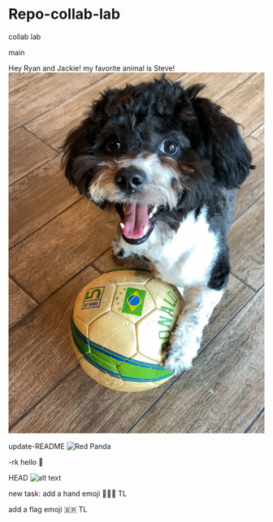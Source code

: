 # Repo-collab-lab
collab lab

main

Hey Ryan and Jackie! 
my favorite animal is Steve!
![Just look at this face!](IMG_6112.jpeg)

update-README
![Red Panda](./redpanda.jpg)


-rk hello 🌊

HEAD
![alt text ](https://scontent-sjc3-1.cdninstagram.com/v/t51.2885-15/e35/p1080x1080/184078380_156287579779297_3171040903295031681_n.jpg?tp=1&_nc_ht=scontent-sjc3-1.cdninstagram.com&_nc_cat=101&_nc_ohc=LAFFrst0YK0AX8WI0NP&tn=MslczCxGHoHD9ZWX&edm=AP_V10EBAAAA&ccb=7-4&oh=a00d1d46dc70976f27b1332e19df8738&oe=60E1E628&_nc_sid=4f375e)


new task:
add a hand emoji
👩🏻‍💻 TL


add a flag emoji
🇧🇷 TL



